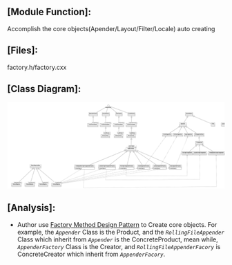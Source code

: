 ## [Module Function]:
Accomplish the core objects(Apender/Layout/Filter/Locale) auto creating    
## [Files]:
factory.h/factory.cxx
## [Class Diagram]:
![](./pics/Factory.png)
## [Analysis]:
- Author use [Factory Method Design Pattern](https://en.wikipedia.org/wiki/Factory_method_pattern) to Create core objects. For example, the *`Appender`* Class is the Product, and the *`RollingFileAppender`* Class which inherit from *`Appender`* is the ConcreteProduct, mean while, *`AppenderFactory`* Class is the Creator, and *`RollingFileAppenderFacory`* is ConcreteCreator which inherit from *`AppenderFacory`*.